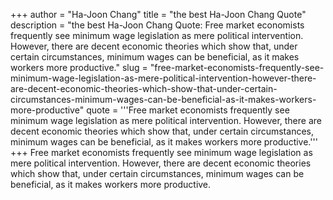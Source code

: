 +++
author = "Ha-Joon Chang"
title = "the best Ha-Joon Chang Quote"
description = "the best Ha-Joon Chang Quote: Free market economists frequently see minimum wage legislation as mere political intervention. However, there are decent economic theories which show that, under certain circumstances, minimum wages can be beneficial, as it makes workers more productive."
slug = "free-market-economists-frequently-see-minimum-wage-legislation-as-mere-political-intervention-however-there-are-decent-economic-theories-which-show-that-under-certain-circumstances-minimum-wages-can-be-beneficial-as-it-makes-workers-more-productive"
quote = '''Free market economists frequently see minimum wage legislation as mere political intervention. However, there are decent economic theories which show that, under certain circumstances, minimum wages can be beneficial, as it makes workers more productive.'''
+++
Free market economists frequently see minimum wage legislation as mere political intervention. However, there are decent economic theories which show that, under certain circumstances, minimum wages can be beneficial, as it makes workers more productive.
